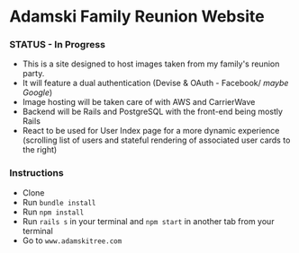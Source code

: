 # Adamski Family Reunion Website

### STATUS - In Progress

* This is a site designed to host images taken from my family's reunion party.
* It will feature a dual authentication (Devise & OAuth - Facebook/ *maybe Google*)
* Image hosting will be taken care of with AWS and CarrierWave
* Backend will be Rails and PostgreSQL with the front-end being mostly Rails
* React to be used for User Index page for a more dynamic experience (scrolling list of users and stateful rendering of associated user cards to the right)

### Instructions

* Clone
* Run `bundle install`
* Run `npm install`
* Run `rails s` in your terminal and `npm start` in another tab from your terminal
* Go to `www.adamskitree.com`

